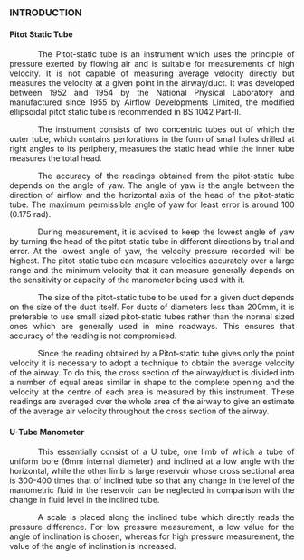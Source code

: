 ### INTRODUCTION<br>

#### Pitot Static Tube

<p style="text-indent:50px;text-align:justify;"> The Pitot-static tube is an instrument which uses the principle of pressure exerted by flowing air and is suitable for measurements of high velocity. It is not capable of measuring average velocity directly but measures the velocity at a given point in the airway/duct. It was developed between 1952 and 1954 by the National Physical Laboratory and manufactured since 1955 by Airflow Developments Limited, the modified ellipsoidal pitot static tube is recommended in BS 1042 Part-II.</p>

<p style="text-indent:50px;text-align:justify;">The instrument consists of two concentric tubes out of which the outer tube, which contains perforations in the form of small holes drilled at right angles to its periphery, measures the static head while the inner tube measures the total head.  
</p>

<p style="text-indent:50px;text-align:justify;">The accuracy of the readings obtained from the pitot-static tube depends on the angle of yaw. The angle of yaw is the angle between the direction of airflow and the horizontal axis of the head of the pitot-static tube. The maximum permissible angle of yaw for least error is around 100 (0.175 rad).  
</p>

<p style="text-indent:50px;text-align:justify;">During measurement, it is advised to keep the lowest angle of yaw by turning the head of the pitot-static tube in different directions by trial and error. At the lowest angle of yaw, the velocity pressure recorded will be highest. The pitot-static tube can measure velocities accurately over a large range and the minimum velocity that it can measure generally depends on the sensitivity or capacity of the manometer being used with it. 
</p>

<p style="text-indent:50px;text-align:justify;">The size of the pitot-static tube to be used for a given duct depends on the size of the duct itself. For ducts of diameters less than 200mm, it is preferable to use small sized pitot-static tubes rather than the normal sized ones which are generally used in mine roadways. This ensures that accuracy of the reading is not compromised. 
</p>

<p style="text-indent:50px;text-align:justify;">Since the reading obtained by a Pitot-static tube gives only the point velocity it is necessary to adopt a technique to obtain the average velocity of the airway. To do this, the cross section of the airway/duct is divided into a number of equal areas similar in shape to the complete opening and the velocity at the centre of each area is measured by this instrument. These readings are averaged over the whole area of the airway to give an estimate of the average air velocity throughout the cross section of the airway. 
</p>

#### U-Tube Manometer

<p style="text-indent:50px;text-align:justify;">This essentially consist of a U tube, one limb of which a tube of uniform bore (6mm internal diameter) and inclined at a low angle with the horizontal, while the other limb is large reservoir whose cross sectional area is 300-400 times that of inclined tube so that any change in the level of the manometric fluid in the reservoir can be neglected in comparison with the change in fluid level in the inclined tube. 
</p>

<p style="text-indent:50px;text-align:justify;">A scale is placed along the inclined tube which directly reads the pressure difference. For low pressure measurement, a low value for the angle of inclination is chosen, whereas for high pressure measurement, the value of the angle of inclination is increased.
</p>